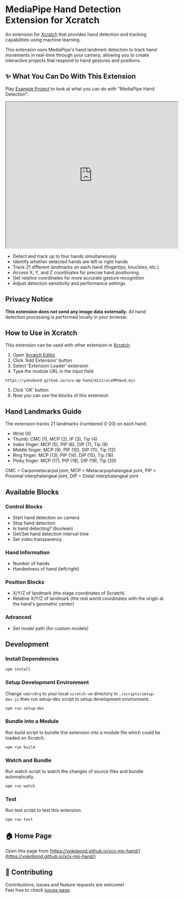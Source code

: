 # MediaPipe Hand Detection Extension for Xcratch
An extension for [Xcratch](https://xcratch.github.io/) that provides hand detection and tracking capabilities using machine learning.

This extension uses MediaPipe's hand landmark detection to track hand movements in real-time through your camera, allowing you to create interactive projects that respond to hand gestures and positions.

## ✨ What You Can Do With This Extension

Play [Example Project](https://xcratch.github.io/editor/#https://yokobond.github.io/xcx-mp-hand/projects/example.sb3) to look at what you can do with "MediaPipe Hand Detection". 
<iframe src="https://xcratch.github.io/editor/player#https://yokobond.github.io/xcx-mp-hand/projects/example.sb3" width="540px" height="460px"></iframe>

* Detect and track up to four hands simultaneously
* Identify whether detected hands are left or right hands
* Track 21 different landmarks on each hand (fingertips, knuckles, etc.)
* Access X, Y, and Z coordinates for precise hand positioning
* Get relative coordinates for more accurate gesture recognition
* Adjust detection sensitivity and performance settings

## Privacy Notice

**This extension does not send any image data externally.** All hand detection processing is performed locally in your browser.

## How to Use in Xcratch

This extension can be used with other extension in [Xcratch](https://xcratch.github.io/). 
1. Open [Xcratch Editor](https://xcratch.github.io/editor)
2. Click 'Add Extension' button
3. Select 'Extension Loader' extension
4. Type the module URL in the input field 
```
https://yokobond.github.io/xcx-mp-hand/dist/xcxMPHand.mjs
```
5. Click 'OK' button
6. Now you can use the blocks of this extension

## Hand Landmarks Guide

The extension tracks 21 landmarks (numbered 0-20) on each hand:
- Wrist (0)
- Thumb: CMC (1), MCP (2), IP (3), Tip (4)
- Index finger: MCP (5), PIP (6), DIP (7), Tip (8)
- Middle finger: MCP (9), PIP (10), DIP (11), Tip (12)
- Ring finger: MCP (13), PIP (14), DIP (15), Tip (16)
- Pinky finger: MCP (17), PIP (18), DIP (19), Tip (20)

CMC = Carpometacarpal joint, MCP = Metacarpophalangeal joint, 
PIP = Proximal interphalangeal joint, DIP = Distal interphalangeal joint

## Available Blocks

### Control Blocks
- Start hand detection on camera
- Stop hand detection
- Is hand detecting? (boolean)
- Get/Set hand detection interval time
- Set video transparency

### Hand Information
- Number of hands
- Handedness of hand (left/right)

### Position Blocks
- X/Y/Z of landmark
  (the stage coordinates of Scratch)
- Relative X/Y/Z of landmark
  (the real world coordinates with the origin at the hand's geometric center)

### Advanced
- Set model path (for custom models)

## Development

### Install Dependencies

```sh
npm install
```

### Setup Development Environment

Change ```vmSrcOrg``` to your local ```scratch-vm``` directory in ```./scripts/setup-dev.js``` then run setup-dev script to setup development environment.

```sh
npm run setup-dev
```

### Bundle into a Module

Run build script to bundle this extension into a module file which could be loaded on Xcratch.

```sh
npm run build
```

### Watch and Bundle

Run watch script to watch the changes of source files and bundle automatically.

```sh
npm run watch
```

### Test

Run test script to test this extension.

```sh
npm run test
```

## 🏠 Home Page

Open this page from [https://yokobond.github.io/xcx-mp-hand/](https://yokobond.github.io/xcx-mp-hand/)

## 🤝 Contributing

Contributions, issues and feature requests are welcome!<br />Feel free to check [issues page](https://github.com/yokobond/xcx-mp-hand/issues).
